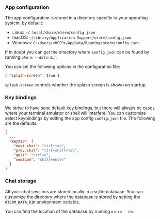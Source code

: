 ### App configuration

The app configuration is stored in a directory specific to your operating system, by default:

* Linux: `~/.local/share/oterm/config.json`
* macOS: `~/Library/Application Support/oterm/config.json`
* Windows: `C:/Users/<USER>/AppData/Roaming/oterm/config.json`

If in doubt you can get the directory where `config.json` can be found by running `oterm --data-dir`.

You can set the following options in the configuration file:
```json
{ "splash-screen": true }
```

`splash-screen` controls whether the splash screen is shown on startup.

### Key bindings

We strive to have sane default key bindings, but there will always be cases where your terminal emulator or shell will interfere. You can customize select keybindings by editing the app config `config.json` file. The following are the defaults:

```json
{
  ...
  "keymap": {
    "next.chat": "ctrl+tab",
    "prev.chat": "ctrl+shift+tab",
    "quit": "ctrl+q",
    "newline": "shift+enter"
  }
}
```

### Chat storage

All your chat sessions are stored locally in a sqlite database. You can customize the directory where the database is stored by setting the `OTERM_DATA_DIR` environment variable.

You can find the location of the database by running `oterm --db`.
